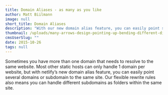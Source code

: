 ```yaml
---
title: Domain Aliases - as many as you like
author: Matt Biilmann
image: null
short_title: Domain Aliases
description: "With our new domain alias feature, you can easily point several domains or subdomain to the same site. "
thumbnail: /uploads/many-arrows-design-pointing-up-bending-different-directions-33958385.jpg
cmsUserSlug: ""
date: 2015-10-26 
tags: null
---
```


Sometimes you have more than one domain that needs to resolve to the same website. Most other static hosts can only handle 1 domain per website, but with netlify&rsquo;s new domain alias feature, you can easily point several domains or subdomain to the same site. Our flexible rewrite rules also means you can handle different subdomains as folders within the same site.